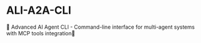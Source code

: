 # ALI-A2A-CLI
🤖 Advanced AI Agent CLI - Command-line interface for multi-agent systems with MCP tools integration🤖
